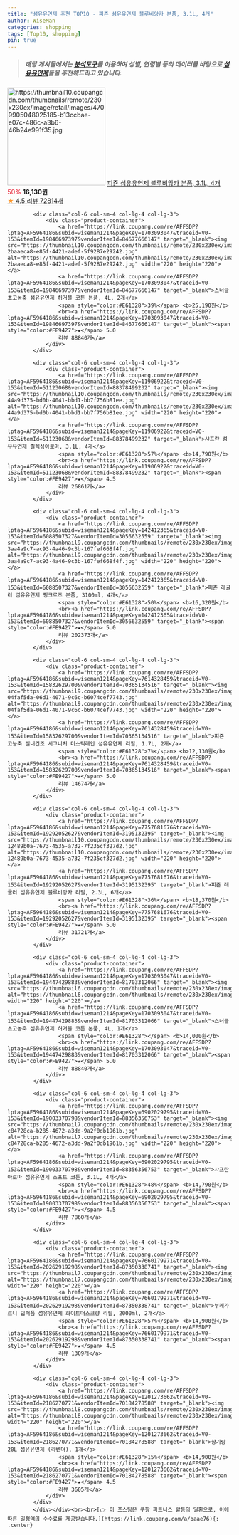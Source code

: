 ```yaml
---
title: "섬유유연제 추천 TOP10 - 피죤 섬유유연제 블루비앙카 본품, 3.1L, 4개"
author: WiseMan
categories: shopping
tags: [Top10, shopping]
pin: true
---
```


> ##### 해당 게시물에서는 [**분석도구**](https://itemscout.io/)를 이용하여 **성별**, **연령별** 등의 데이터를 바탕으로 [**섬유유연제**](https://link.coupang.com/a/baae76)들을 추천해드리고 있습니다.
<div class="container"><div class="row">
            <div class="col-6 col-sm-4 col-lg-4 col-lg-3">
                <div class="product-container">
                    <a href="https://link.coupang.com/re/AFFSDP?lptag=AF5964186&subid=wiseman1214&pageKey=7428179024&traceid=V0-153&itemId=6088995269&vendorItemId=3056632561" target="_blank"><img src="https://thumbnail10.coupangcdn.com/thumbnails/remote/230x230ex/image/retail/images/4709905048025185-b13ccbae-e07c-486c-a3b6-46b24e991f35.jpg" alt="https://thumbnail10.coupangcdn.com/thumbnails/remote/230x230ex/image/retail/images/4709905048025185-b13ccbae-e07c-486c-a3b6-46b24e991f35.jpg" width="220" height="220"></a>
                    <a href="https://link.coupang.com/re/AFFSDP?lptag=AF5964186&subid=wiseman1214&pageKey=7428179024&traceid=V0-153&itemId=6088995269&vendorItemId=3056632561" target="_blank">피죤 섬유유연제 블루비앙카 본품, 3.1L, 4개</a>
                    <span style="color:#E61328">50%</span> <b>16,130원</b>
                    <br><a href="https://link.coupang.com/re/AFFSDP?lptag=AF5964186&subid=wiseman1214&pageKey=7428179024&traceid=V0-153&itemId=6088995269&vendorItemId=3056632561" target="_blank"><span style="color:#FE9427">★</span> 4.5
                    리뷰 72814개</a>
                </div>
            </div>
            
            <div class="col-6 col-sm-4 col-lg-4 col-lg-3">
                <div class="product-container">
                    <a href="https://link.coupang.com/re/AFFSDP?lptag=AF5964186&subid=wiseman1214&pageKey=1703093047&traceid=V0-153&itemId=19846697397&vendorItemId=84677666147" target="_blank"><img src="https://thumbnail10.coupangcdn.com/thumbnails/remote/230x230ex/image/retail/images/1554319869651268-2baaeca8-e85f-4421-adef-5f9287e29242.jpg" alt="https://thumbnail10.coupangcdn.com/thumbnails/remote/230x230ex/image/retail/images/1554319869651268-2baaeca8-e85f-4421-adef-5f9287e29242.jpg" width="220" height="220"></a>
                    <a href="https://link.coupang.com/re/AFFSDP?lptag=AF5964186&subid=wiseman1214&pageKey=1703093047&traceid=V0-153&itemId=19846697397&vendorItemId=84677666147" target="_blank">스너글 초고농축 섬유유연제 허거블 코튼 본품, 4L, 2개</a>
                    <span style="color:#E61328">39%</span> <b>25,190원</b>
                    <br><a href="https://link.coupang.com/re/AFFSDP?lptag=AF5964186&subid=wiseman1214&pageKey=1703093047&traceid=V0-153&itemId=19846697397&vendorItemId=84677666147" target="_blank"><span style="color:#FE9427">★</span> 5.0
                    리뷰 88840개</a>
                </div>
            </div>
            
            <div class="col-6 col-sm-4 col-lg-4 col-lg-3">
                <div class="product-container">
                    <a href="https://link.coupang.com/re/AFFSDP?lptag=AF5964186&subid=wiseman1214&pageKey=11906922&traceid=V0-153&itemId=51123068&vendorItemId=88378499232" target="_blank"><img src="https://thumbnail10.coupangcdn.com/thumbnails/remote/230x230ex/image/retail/images/1853273523408052-44a9d375-bd0b-4041-bbd1-bb7f756b81ee.jpg" alt="https://thumbnail10.coupangcdn.com/thumbnails/remote/230x230ex/image/retail/images/1853273523408052-44a9d375-bd0b-4041-bbd1-bb7f756b81ee.jpg" width="220" height="220"></a>
                    <a href="https://link.coupang.com/re/AFFSDP?lptag=AF5964186&subid=wiseman1214&pageKey=11906922&traceid=V0-153&itemId=51123068&vendorItemId=88378499232" target="_blank">샤프란 섬유유연제 릴렉싱아로마, 3.1L, 4개</a>
                    <span style="color:#E61328">57%</span> <b>14,790원</b>
                    <br><a href="https://link.coupang.com/re/AFFSDP?lptag=AF5964186&subid=wiseman1214&pageKey=11906922&traceid=V0-153&itemId=51123068&vendorItemId=88378499232" target="_blank"><span style="color:#FE9427">★</span> 4.5
                    리뷰 26861개</a>
                </div>
            </div>
            
            <div class="col-6 col-sm-4 col-lg-4 col-lg-3">
                <div class="product-container">
                    <a href="https://link.coupang.com/re/AFFSDP?lptag=AF5964186&subid=wiseman1214&pageKey=142412365&traceid=V0-153&itemId=6088507327&vendorItemId=3056632559" target="_blank"><img src="https://thumbnail9.coupangcdn.com/thumbnails/remote/230x230ex/image/retail/images/5392575011432116-3aa4a9c7-ac93-4a46-9c3b-167fef668f4f.jpg" alt="https://thumbnail9.coupangcdn.com/thumbnails/remote/230x230ex/image/retail/images/5392575011432116-3aa4a9c7-ac93-4a46-9c3b-167fef668f4f.jpg" width="220" height="220"></a>
                    <a href="https://link.coupang.com/re/AFFSDP?lptag=AF5964186&subid=wiseman1214&pageKey=142412365&traceid=V0-153&itemId=6088507327&vendorItemId=3056632559" target="_blank">피죤 레귤러 섬유유연제 핑크로즈 본품, 3100ml, 4개</a>
                    <span style="color:#E61328">50%</span> <b>16,320원</b>
                    <br><a href="https://link.coupang.com/re/AFFSDP?lptag=AF5964186&subid=wiseman1214&pageKey=142412365&traceid=V0-153&itemId=6088507327&vendorItemId=3056632559" target="_blank"><span style="color:#FE9427">★</span> 5.0
                    리뷰 202373개</a>
                </div>
            </div>
            
            <div class="col-6 col-sm-4 col-lg-4 col-lg-3">
                <div class="product-container">
                    <a href="https://link.coupang.com/re/AFFSDP?lptag=AF5964186&subid=wiseman1214&pageKey=7614328459&traceid=V0-153&itemId=15832629700&vendorItemId=70365134516" target="_blank"><img src="https://thumbnail9.coupangcdn.com/thumbnails/remote/230x230ex/image/retail/images/1325080643898216-04faf5da-06d1-4071-9c6c-b6074cef7743.jpg" alt="https://thumbnail9.coupangcdn.com/thumbnails/remote/230x230ex/image/retail/images/1325080643898216-04faf5da-06d1-4071-9c6c-b6074cef7743.jpg" width="220" height="220"></a>
                    <a href="https://link.coupang.com/re/AFFSDP?lptag=AF5964186&subid=wiseman1214&pageKey=7614328459&traceid=V0-153&itemId=15832629700&vendorItemId=70365134516" target="_blank">피죤 고농축 실내건조 시그니처 미스틱레인 섬유유연제 리필, 1.7L, 2개</a>
                    <span style="color:#E61328">7%</span> <b>12,130원</b>
                    <br><a href="https://link.coupang.com/re/AFFSDP?lptag=AF5964186&subid=wiseman1214&pageKey=7614328459&traceid=V0-153&itemId=15832629700&vendorItemId=70365134516" target="_blank"><span style="color:#FE9427">★</span> 5.0
                    리뷰 14674개</a>
                </div>
            </div>
            
            <div class="col-6 col-sm-4 col-lg-4 col-lg-3">
                <div class="product-container">
                    <a href="https://link.coupang.com/re/AFFSDP?lptag=AF5964186&subid=wiseman1214&pageKey=7757681676&traceid=V0-153&itemId=19292052627&vendorItemId=3195132395" target="_blank"><img src="https://thumbnail10.coupangcdn.com/thumbnails/remote/230x230ex/image/retail/images/2632407853210234-12489b0a-7673-4535-a732-7f235cf327d2.jpg" alt="https://thumbnail10.coupangcdn.com/thumbnails/remote/230x230ex/image/retail/images/2632407853210234-12489b0a-7673-4535-a732-7f235cf327d2.jpg" width="220" height="220"></a>
                    <a href="https://link.coupang.com/re/AFFSDP?lptag=AF5964186&subid=wiseman1214&pageKey=7757681676&traceid=V0-153&itemId=19292052627&vendorItemId=3195132395" target="_blank">피죤 레귤러 섬유유연제 블루비앙카 리필, 2.3L, 6개</a>
                    <span style="color:#E61328">36%</span> <b>18,370원</b>
                    <br><a href="https://link.coupang.com/re/AFFSDP?lptag=AF5964186&subid=wiseman1214&pageKey=7757681676&traceid=V0-153&itemId=19292052627&vendorItemId=3195132395" target="_blank"><span style="color:#FE9427">★</span> 5.0
                    리뷰 31721개</a>
                </div>
            </div>
            
            <div class="col-6 col-sm-4 col-lg-4 col-lg-3">
                <div class="product-container">
                    <a href="https://link.coupang.com/re/AFFSDP?lptag=AF5964186&subid=wiseman1214&pageKey=1703093047&traceid=V0-153&itemId=19447429883&vendorItemId=81703312066" target="_blank"><img src="https://thumbnail6.coupangcdn.com/thumbnails/remote/230x230ex/image/vendor_inventory/0bde/32de49dd76b9b026a9b833e9fb65f9b2c2d59ae4cd25809ecf198eeb83ca.jpg" alt="https://thumbnail6.coupangcdn.com/thumbnails/remote/230x230ex/image/vendor_inventory/0bde/32de49dd76b9b026a9b833e9fb65f9b2c2d59ae4cd25809ecf198eeb83ca.jpg" width="220" height="220"></a>
                    <a href="https://link.coupang.com/re/AFFSDP?lptag=AF5964186&subid=wiseman1214&pageKey=1703093047&traceid=V0-153&itemId=19447429883&vendorItemId=81703312066" target="_blank">스너글 초고농축 섬유유연제 허거블 코튼 본품, 4L, 1개</a>
                    <span style="color:#E61328"></span> <b>14,000원</b>
                    <br><a href="https://link.coupang.com/re/AFFSDP?lptag=AF5964186&subid=wiseman1214&pageKey=1703093047&traceid=V0-153&itemId=19447429883&vendorItemId=81703312066" target="_blank"><span style="color:#FE9427">★</span> 5.0
                    리뷰 88840개</a>
                </div>
            </div>
            
            <div class="col-6 col-sm-4 col-lg-4 col-lg-3">
                <div class="product-container">
                    <a href="https://link.coupang.com/re/AFFSDP?lptag=AF5964186&subid=wiseman1214&pageKey=6902029795&traceid=V0-153&itemId=19003370798&vendorItemId=88356356753" target="_blank"><img src="https://thumbnail7.coupangcdn.com/thumbnails/remote/230x230ex/image/retail/images/2088422853364242-c84728ca-b285-4672-a3dd-9a2f0db1961b.jpg" alt="https://thumbnail7.coupangcdn.com/thumbnails/remote/230x230ex/image/retail/images/2088422853364242-c84728ca-b285-4672-a3dd-9a2f0db1961b.jpg" width="220" height="220"></a>
                    <a href="https://link.coupang.com/re/AFFSDP?lptag=AF5964186&subid=wiseman1214&pageKey=6902029795&traceid=V0-153&itemId=19003370798&vendorItemId=88356356753" target="_blank">샤프란 아로마 섬유유연제 소프트 코튼, 3.1L, 4개</a>
                    <span style="color:#E61328">48%</span> <b>14,790원</b>
                    <br><a href="https://link.coupang.com/re/AFFSDP?lptag=AF5964186&subid=wiseman1214&pageKey=6902029795&traceid=V0-153&itemId=19003370798&vendorItemId=88356356753" target="_blank"><span style="color:#FE9427">★</span> 4.5
                    리뷰 7860개</a>
                </div>
            </div>
            
            <div class="col-6 col-sm-4 col-lg-4 col-lg-3">
                <div class="product-container">
                    <a href="https://link.coupang.com/re/AFFSDP?lptag=AF5964186&subid=wiseman1214&pageKey=7660179971&traceid=V0-153&itemId=20262919298&vendorItemId=87350338741" target="_blank"><img src="https://thumbnail7.coupangcdn.com/thumbnails/remote/230x230ex/image/rs_quotation_api/blo3edby/1538c7e1c206477db07609098ce746d5.jpg" alt="https://thumbnail7.coupangcdn.com/thumbnails/remote/230x230ex/image/rs_quotation_api/blo3edby/1538c7e1c206477db07609098ce746d5.jpg" width="220" height="220"></a>
                    <a href="https://link.coupang.com/re/AFFSDP?lptag=AF5964186&subid=wiseman1214&pageKey=7660179971&traceid=V0-153&itemId=20262919298&vendorItemId=87350338741" target="_blank">부케가르니 딥퍼퓸 섬유유연제 화이트머스크향 리필, 2000ml, 2개</a>
                    <span style="color:#E61328">57%</span> <b>14,900원</b>
                    <br><a href="https://link.coupang.com/re/AFFSDP?lptag=AF5964186&subid=wiseman1214&pageKey=7660179971&traceid=V0-153&itemId=20262919298&vendorItemId=87350338741" target="_blank"><span style="color:#FE9427">★</span> 4.5
                    리뷰 1309개</a>
                </div>
            </div>
            
            <div class="col-6 col-sm-4 col-lg-4 col-lg-3">
                <div class="product-container">
                    <a href="https://link.coupang.com/re/AFFSDP?lptag=AF5964186&subid=wiseman1214&pageKey=1201273662&traceid=V0-153&itemId=2186270771&vendorItemId=70184278588" target="_blank"><img src="https://thumbnail8.coupangcdn.com/thumbnails/remote/230x230ex/image/vendor_inventory/501a/d6693b8bb69d0e5d4e88206dcc72ade54a2d98ee1833fadcced018af43ac.jpg" alt="https://thumbnail8.coupangcdn.com/thumbnails/remote/230x230ex/image/vendor_inventory/501a/d6693b8bb69d0e5d4e88206dcc72ade54a2d98ee1833fadcced018af43ac.jpg" width="220" height="220"></a>
                    <a href="https://link.coupang.com/re/AFFSDP?lptag=AF5964186&subid=wiseman1214&pageKey=1201273662&traceid=V0-153&itemId=2186270771&vendorItemId=70184278588" target="_blank">향기랑 20L 섬유유연제 (라벤더), 1개</a>
                    <span style="color:#E61328">15%</span> <b>14,900원</b>
                    <br><a href="https://link.coupang.com/re/AFFSDP?lptag=AF5964186&subid=wiseman1214&pageKey=1201273662&traceid=V0-153&itemId=2186270771&vendorItemId=70184278588" target="_blank"><span style="color:#FE9427">★</span> 4.5
                    리뷰 3605개</a>
                </div>
            </div>
            </div></div><br><br>[👉 이 포스팅은 쿠팡 파트너스 활동의 일환으로, 이에 따른 일정액의 수수료를 제공받습니다.](https://link.coupang.com/a/baae76){: .center}